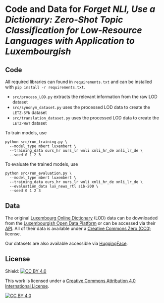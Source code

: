 # Code and Data for *Forget NLI, Use a Dictionary: Zero-Shot Topic Classification for Low-Resource Languages with Application to Luxembourgish*

## Code
All required libraries can found in `requirements.txt` and can be installed with `pip install -r requirements.txt`.

* `src/process_LOD.py` extracts the relevant information from the raw LOD dataset
* `src/synonym_dataset.py` uses the processed LOD data to create the ```LETZ-SYN``` dataset
* `src/translation_dataset.py` uses the processed LOD data to create the ```LETZ-WoT``` dataset


To train models, use
```shell
python src/run_training.py \
  --model_type mbert luxembert \
  --training_data ours_hr ours_lr wnli xnli_hr_de xnli_lr_de \
  --seed 0 1 2 3
```

To evaluate the trained models, use
```shell
python src/run_evaluation.py \
  --model_type mbert luxembert \
  --training_data ours_hr ours_lr wnli xnli_hr_de xnli_lr_de \
  --evaluation_data lux_news_rtl sib-200 \
  --seed 0 1 2 3
```

## Data
The original [Luxembourg Online Dictionary](https://lod.lu) (LOD) data can be downloaded from the [Luxembourgish Open Data Platform](https://data.public.lu/fr/datasets/letzebuerger-online-dictionnaire-lod-linguistesch-daten/) or can be accessed via their [API](https://data.public.lu/fr/datasets/letzebuerger-online-dictionnaire-lod-public-api/). All of their data is available under a [Creative Commons Zero (CC0)](https://creativecommons.org/publicdomain/zero/1.0/) license.

Our datasets are also available accessible via [HuggingFace](https://huggingface.co/datasets/fredxlpy/LETZ).

## License

Shield: [![CC BY 4.0][cc-by-shield]][cc-by]

This work is licensed under a
[Creative Commons Attribution 4.0 International License][cc-by].

[![CC BY 4.0][cc-by-image]][cc-by]

[cc-by]: http://creativecommons.org/licenses/by/4.0/
[cc-by-image]: https://i.creativecommons.org/l/by/4.0/88x31.png
[cc-by-shield]: https://img.shields.io/badge/License-CC%20BY%204.0-lightgrey.svg